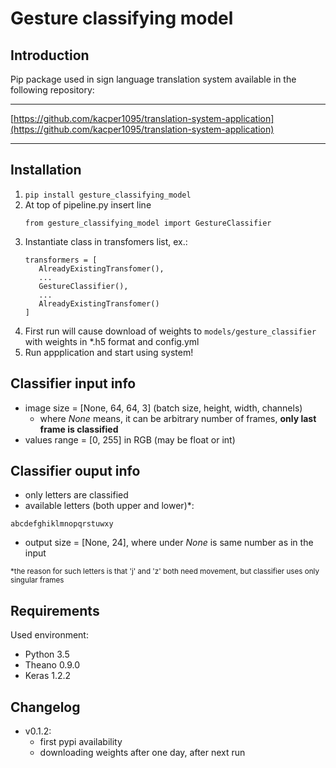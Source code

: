 # Gesture classifying model
## Introduction
Pip package used in sign language translation system available in the following repository:
***
[https://github.com/kacper1095/translation-system-application](https://github.com/kacper1095/translation-system-application)
***

## Installation

1. `pip install gesture_classifying_model`
2. At top of pipeline.py insert line 
    ```angular2html
    from gesture_classifying_model import GestureClassifier
    ```
3. Instantiate class in transfomers list, ex.:
    ```angular2html
    transformers = [
       AlreadyExistingTransfomer(),
       ...
       GestureClassifier(),
       ...
       AlreadyExistingTransfomer()
    ]
    ```
4. First run will cause download of weights to `models/gesture_classifier` with weights in *.h5 format and config.yml
5. Run appplication and start using system!

## Classifier input info
* image size = [None, 64, 64, 3] (batch size, height, width, channels)
    - where *None* means, it can be arbitrary number of frames, **only last frame is classified**
* values range = [0, 255] in RGB (may be float or int)

## Classifier ouput info
* only letters are classified
* available letters (both upper and lower)*:
```angular2html
abcdefghiklmnopqrstuwxy
```
* output size = [None, 24], where under *None* is same number as in the input

<small>*the reason for such letters is that 'j' and 'z' both need movement, but classifier uses only singular frames</small>


## Requirements
Used environment:
* Python 3.5
* Theano 0.9.0
* Keras 1.2.2

## Changelog
* v0.1.2:
    - first pypi availability
     - downloading weights after one day, after next run
